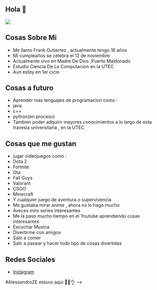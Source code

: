 ## Hola 👋
![](https://i.pinimg.com/originals/3c/9c/f7/3c9cf7b4a26a250e406c38f48f8ebc4a.jpg) 
## Cosas Sobre  Mi
- Me llamo Frank Gutierrez , actualmente tengo 16 años 
- Mi cumpleaños se celebra el 12 de noviembre
- Actualmente vivo en Madre De Dios ,Puerto Maldonado 
- Estudio Ciencia De La Computacion en la UTEC 
- Aun estoy en 1er ciclo 
## Cosas a futuro 
- Aprender mas lenguajes de programacion como :
- java 
- c++
- python(en proceso)
- Tambien poder adquirir mayores conocimientos a lo largo de esta travesia universitaria , en la UTEC 
## Cosas que me gustan
- jugar videojuegos como :
- Dota 2 
- Fortnite 
- Gta 
- Fall Guys 
- Valorant
- CSGO
- Minecraft
- Y cualquier juego de aventura o supervivencia 
- Me gustaba mirar anime , ahora no lo hago mucho 
- Aveces miro series interesantes 
- Me la paso mucho tiempo en el Youtube aprendiendo cosas interesantes
- Escuchar Musica 
- Divertirme con amigos 
- Salir a comer 
- Salir a pasear y hacer todo tipo de cosas divertidas 
## Redes Sociales
- [Instagram]( https://www.instagram.com/dark1two/)

#AlessandroZE estuvo aqui 🥴🤑👌
-->
